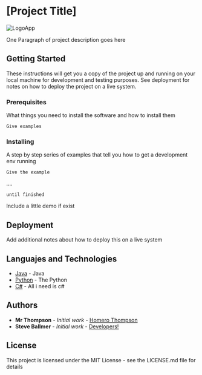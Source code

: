 # [Project Title]

<img src="https://www.elevenpaths.com/wp-content/uploads/2014/03/11paths_logo.png?v=3&s=200" title="LogoApp" alt="LogoApp">

One Paragraph of project description goes here

## Getting Started

These instructions will get you a copy of the project up and running on your local machine for development and testing purposes. See deployment for notes on how to deploy the project on a live system.

### Prerequisites

What things you need to install the software and how to install them

```
Give examples
```

### Installing

A step by step series of examples that tell you how to get a development env running


```
Give the example
```

....

```
until finished
```

Include a little demo if exist


## Deployment

Add additional notes about how to deploy this on a live system

## Languajes and Technologies

* [Java](http://www.elevenpaths.com) - Java
* [Python](http://www.elevenpaths.com) - The Python
* [C#](http://www.elevenpaths.com) - All i need is c#

## Authors

* **Mr Thompson** - *Initial work* - [Homero Thompson](URL)
* **Steve Ballmer** - *Initial work* - [Developers!](URL)


## License

This project is licensed under the MIT License - see the LICENSE.md file for details


